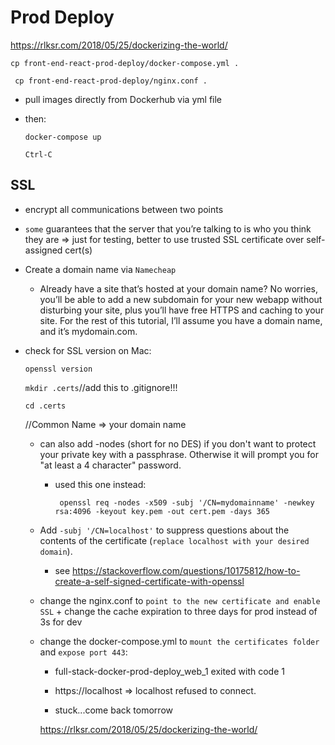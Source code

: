 # Prod Deploy

https://rlksr.com/2018/05/25/dockerizing-the-world/


  ` cp front-end-react-prod-deploy/docker-compose.yml .
  `

  `  cp front-end-react-prod-deploy/nginx.conf .
  `

  - pull images directly from Dockerhub via yml file

  - then:

      ` docker-compose up
      `

      ` Ctrl-C
      `

## SSL


  - encrypt all communications between two points

  - `some` guarantees that the server that you’re talking to is who you think they are => just for testing, better to use trusted SSL certificate over self-assigned cert(s)


  - Create a domain name via `Namecheap`

      - Already have a site that’s hosted at your domain name? No worries, you’ll be able to add a new subdomain for your new webapp without disturbing your site, plus you’ll have free HTTPS and caching to your site. For the rest of this tutorial, I’ll assume you have a domain name, and it’s mydomain.com.

  - check for SSL version on Mac:

    ` openssl version
    `

    ` mkdir .certs
    `//add this to .gitignore!!!

    ` cd .certs `



      <!-- openssl req -x509 -nodes -newkey rsa:4096 -keyout mydomain.pem -out mydomain.pem -days 365 -->
      //Common Name => your domain name

      - can also add -nodes (short for no DES) if you don't want to protect your private key with a passphrase. Otherwise it will prompt you for "at least a 4 character" password.

          - used this one instead:


              ` openssl req -nodes -x509 -subj '/CN=mydomainname' -newkey rsa:4096 -keyout key.pem -out cert.pem -days 365`

      - Add ` -subj '/CN=localhost' ` to suppress questions about the contents of the certificate (`replace localhost with your desired domain`).

          - see https://stackoverflow.com/questions/10175812/how-to-create-a-self-signed-certificate-with-openssl

      - change the nginx.conf to `point to the new certificate and enable SSL` + change the cache expiration to three days for prod instead of 3s for dev

      - change the docker-compose.yml to `mount the certificates folder` and `expose port 443`:

          - full-stack-docker-prod-deploy_web_1 exited with code 1

          - https://localhost => localhost refused to connect.

          - stuck...come back tomorrow

          https://rlksr.com/2018/05/25/dockerizing-the-world/
